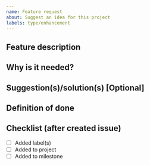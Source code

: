 ```yaml
---
name: Feature request
about: Suggest an idea for this project
labels: type/enhancement
---
```


## Feature description

## Why is it needed?

## Suggestion(s)/solution(s) [Optional]

## Definition of done

## Checklist (after created issue)

- [ ] Added label(s)
- [ ] Added to project
- [ ] Added to milestone
